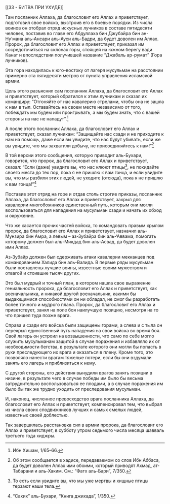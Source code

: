 [[33 - БИТВА ПРИ УХУДЕ]]

Там посланник Аллаха, да благословит его Аллах и приветствует, подготовил свое войско, выстроив его в боевые порядки. Из числа воинов он отобрал отряд искусных лучников в составе пятидесяти человек, поставив во главе его Абдуллаха бин Джубайра бин ан-Ну‘мана аль-Ансари аль-Ауси аль-Бадри, да будет доволен им Аллах. Пророк, да благословит его Аллах и приветствует, приказал им сосредоточиться на склонах горы, стоящей на южном берегу вади Канат и впоследствии получившей название “Джабаль ар-румат” (Гора лучников).

Эта гора находилась к юго-востоку от лагеря мусульман на расстоянии примерно ста пятидесяти метров от пункта управления исламской армии.

Цель этого разъяснил сам посланник Аллаха, да благословит его Аллах и приветствует, который обратился к этим лучникам и сказал их командиру: “Отгоняйте от нас кавалерию стрелами, чтобы она не зашла к нам в тыл. Оставайтесь на своем месте независимо от того, побеждать мы будем или проигрывать, а мы будем знать, что с вашей стороны на нас не нападут”.[^1]

А после этого посланник Аллаха, да благословит его Аллах и приветствует, сказал лучникам: “Защищайте нас сзади и не приходите к нам на помощь, даже если вы увидите, что нас будут убивать, если же вы увидите, что мы захватили добычу, не присоединяйтесь к нам!”[^2]

В той версии этого сообщения, которую приводит аль-Бухари, говорится, что пророк, да благословит его Аллах и приветствует, сказал: “Если (даже) увидите вы, что нас клюют птицы[^3], не покидайте своего места до тех пор, пока я не пришлю к вам гонца, и если увидите вы, что мы разбили этих людей, не уходите (отсюда), пока я не пришлю к вам гонца!”[^4]

Поставив этот отряд на горе и отдав столь строгие приказы, посланник Аллаха, да благословит его Аллах и приветствует, закрыл для кавалерии многобожников единственный путь, которым они могли воспользоваться для нападения на мусульман сзади и начать их обход и окружение.

Что же касается прочих частей войска, то командовать правым крылом пророк, да благословит его Аллах и приветствует, назначил аль-Мунзира бин Амра, а левым – аз-Зубайра бин аль-‘Аввама, помогать которому должен был аль-Микдад бин аль-Асвад, да будет доволен ими Аллах.

Аз-Зубайр должен был сдерживать атаки кавалерии мекканцев под командованием Халида бин аль-Валида. В первые ряды мусульман были поставлены лучшие воины, известные своим мужеством и отвагой и стоившие тысяч других.

Это был мудрый и точный план, в котором нашла свое выражение гениальность пророка, да благословит его Аллах и приветствует, как военачальника, и никакой другой военачальник, какими бы выдающимися способностями он ни обладал, не смог бы разработать более точного и мудрого плана. Пророк, да благословит его Аллах и приветствует, занял на поле боя наилучшую позицию, несмотря на то что пришел туда позже врага.

Справа и сзади его войска были защищены горами, а слева и с тыла он перекрыл единственный путь нападения на свои войска во время боя. Свой лагерь он устроил на возвышенности, что само по себе могло служить мусульманам защитой в случае поражения и избавляло их от необходимости бегства, в результате которого они могли бы попасть в руки преследующего их врага и оказаться в плену. Кроме того, это позволяло нанести врагам тяжелые потери, если бы они вздумали занять его лагерь и приблизиться к нему.

С другой стороны, его действия вынудили врагов занять позиции в низине, в результате чего в случае победы им было бы весьма затруднительно воспользоваться ее плодами, а в случае поражения им было бы так же трудно уходить от преследования мусульман.

И, наконец, численное превосходство врага посланника Аллаха, да благословит его Аллах и приветствует, компенсировал тем, что выбрал из числа своих сподвижников лучших и самых смелых людей, известных своей доблестью.

Так завершилась расстановка сил в армии пророка, да благословит его Аллах и приветствует, в субботу утром седьмого числа месяца шавваль третьего года хиджры.

[^1]: Ибн Хишам, 1/65–66.

[^2]: Об этом сообщается в хадисе, передаваемом со слов Ибн Аббаса, да будет доволен Аллах ими обоими, который приводят Ахмад, ат-Табарани и аль-Хаким. См.: “Фатх аль-Бари”, 7/350.

[^3]: То есть если увидите вы, что мы уже мертвы и хищные птицы терзают наши тела.

[^4]: “Сахих” аль-Бухари, “Книга джихада”, 1/350.

